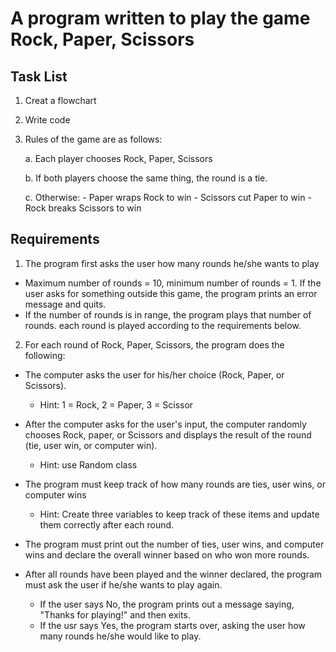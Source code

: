 # A program written to play the game Rock, Paper, Scissors

## Task List

1. Creat a flowchart
2. Write code
3. Rules of the game are as follows:

    a. Each player chooses Rock, Paper, Scissors
    
    b. If both players choose the same thing, the round is a tie.
       
    c. Otherwise:
           - Paper wraps Rock to win
           - Scissors cut Paper to win
           - Rock breaks Scissors to win

## Requirements

1. The program first asks the user how many rounds he/she wants to play

- Maximum number of rounds = 10, minimum number of rounds = 1. If the user asks for something outside this game, the program prints an error message and quits.
- If the number of rounds is in range, the program plays that number of rounds. each round is played according to the requirements below.

2. For each round of Rock, Paper, Scissors, the program does the following:

- The computer asks the user for his/her choice (Rock, Paper, or Scissors).
    
    - Hint: 1 = Rock, 2 = Paper, 3 = Scissor

- After the computer asks for the user's input, the computer randomly chooses Rock, paper, or Scissors and displays the result of the round (tie, user win, or computer win).
    
    - Hint: use Random class
- The program must keep track of how many rounds are ties, user wins, or computer wins

    - Hint: Create three variables to keep track of these items and update them correctly after each round.
  
- The program must print out the number of ties, user wins, and computer wins and declare the overall winner based on who won more rounds.

- After all rounds have been played and the winner declared, the program must ask the user if he/she wants to play again.
  
    - If the user says No, the program prints out a message saying, "Thanks for playing!" and then exits.
    - If the usr says Yes, the program starts over, asking the user how many rounds he/she would like to play.



